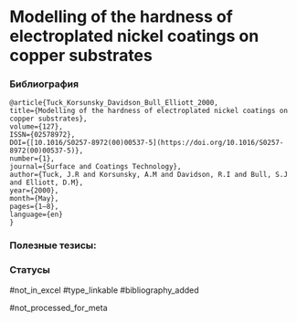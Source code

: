 # Modelling of the hardness of electroplated nickel coatings on copper substrates

### Библиография
```
@article{Tuck_Korsunsky_Davidson_Bull_Elliott_2000,
title={Modelling of the hardness of electroplated nickel coatings on copper substrates},
volume={127},
ISSN={02578972},
DOI={[10.1016/S0257-8972(00)00537-5](https://doi.org/10.1016/S0257-8972(00)00537-5)},
number={1},
journal={Surface and Coatings Technology},
author={Tuck, J.R and Korsunsky, A.M and Davidson, R.I and Bull, S.J and Elliott, D.M},
year={2000},
month={May},
pages={1–8},
language={en}
}
```

### Полезные тезисы:

### Статусы
#not_in_excel 
#type_linkable 
#bibliography_added

#not_processed_for_meta
